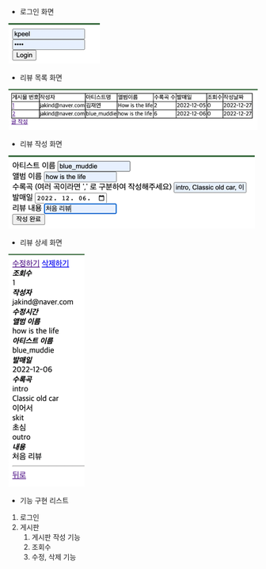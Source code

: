 - 로그인 화면

![img.png](img.png)

- 리뷰 목록 화면

![img_2.png](img_2.png)


- 리뷰 작성 화면

![img_1.png](img_1.png)

- 리뷰 상세 화면

![img_3.png](img_3.png)

- 기능 구현 리스트
1. 로그인
2. 게시판
   1. 게시판 작성 기능
   2. 조회수
   3. 수정, 삭제 기능
